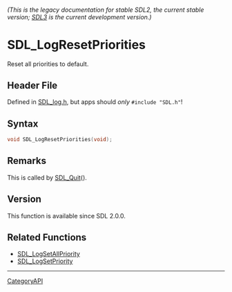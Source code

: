 ###### (This is the legacy documentation for stable SDL2, the current stable version; [SDL3](https://wiki.libsdl.org/SDL3/) is the current development version.)
# SDL_LogResetPriorities

Reset all priorities to default.

## Header File

Defined in [SDL_log.h](https://github.com/libsdl-org/SDL/blob/SDL2/include/SDL_log.h), but apps should _only_ `#include "SDL.h"`!

## Syntax

```c
void SDL_LogResetPriorities(void);

```

## Remarks

This is called by [SDL_Quit](SDL_Quit)().

## Version

This function is available since SDL 2.0.0.

## Related Functions

* [SDL_LogSetAllPriority](SDL_LogSetAllPriority)
* [SDL_LogSetPriority](SDL_LogSetPriority)

----
[CategoryAPI](CategoryAPI)

